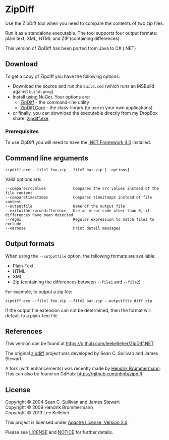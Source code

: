 # ZipDiff

Use the ZipDiff tool when you need to compare the contents of two zip files.

Run it as a standalone executable. The tool supports four output formats: plain text, XML, HTML and ZIP (containing differences).

This version of ZipDiff has been ported from Java to C# (.NET)

## Download

To get a copy of Zipdiff you have the following options:

* Download the source and run the `build.cmd` (which runs an MSBuild against `build.prog`)
* Install using NuGet. Your options are:
  * [ZipDiff](https://nuget.org/packages/ZipDiff/) - the command-line utility
  * [ZipDiff.Core](https://nuget.org/packages/ZipDiff.Core/) - the class-library (to use in your own applications)
* or finally, you can download the executable directly from my DropBox share: [zipdiff.exe](https://dl.dropboxusercontent.com/u/3504568/Projects/OSS/ZipDiff/zipdiff.exe)

### Prerequisites

To use ZipDiff you will need to have the [.NET Framework 4.0](http://www.microsoft.com/en-GB/download/details.aspx?id=17851) installed.

## Command line arguments

	zipdiff.exe --file1 foo.zip --file2 bar.zip [--options]

Valid options are:

	--comparecrcvalues            Compares the crc values instead of the file content
	--comparetimestamps           Compares timestamps instead of file content
	--outputfile                  Name of the output file
	--exitwitherrorondifference   Use an error code other than 0, if differences have been detected
	--regex                       Regular expression to match files to exclude
	--verbose                     Print detail messages

## Output formats

When using the `--outputfile` option, the following formats are available:

* Plain-Text
* HTML
* XML
* Zip (containing the differences between `--file1` and `--file2`)

For example, to output a zip file:

	zipdiff.exe --file1 foo.zip --file2 bar.zip --outputfile diff.zip

If the output file extension can not be determined, then the format will default to a plain-text file.

## References
This version can be found at https://github.com/leekelleher/ZipDiff.NET

The original [zipdiff](http://zipdiff.sourceforge.net/) project was developed by Sean C. Sullivan and James Stewart.

A fork (with enhancements) was recently made by [Hendrik Brummermann](https://github.com/nhnb). This can also be found on GitHub: https://github.com/nhnb/zipdiff

## License
Copyright &copy; 2004 Sean C. Sullivan and James Stewart<br/>
Copyright &copy; 2009 Hendrik Brummermann<br/>
Copyright &copy; 2013 Lee Kelleher<br/>

This project is licensed under [Apache License, Version 2.0](http://www.apache.org/licenses/LICENSE-2.0).

Please see [LICENSE](LICENSE.txt) and [NOTICE](NOTICE.txt) for further details.
